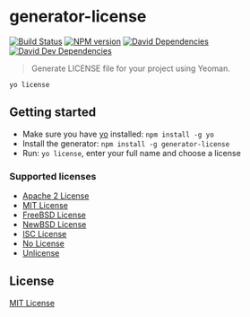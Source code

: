 # generator-license
[![Build Status](https://img.shields.io/travis/jozefizso/generator-license.svg)](https://travis-ci.org/jozefizso/generator-license)
[![NPM version](https://img.shields.io/npm/v/generator-license.svg)](https://www.npmjs.org/package/generator-license)
[![David Dependencies](https://img.shields.io/david/jozefizso/generator-license.svg)](https://david-dm.org/jozefizso/generator-license)
[![David Dev Dependencies](https://img.shields.io/david/dev/jozefizso/generator-license.svg)](https://david-dm.org/jozefizso/generator-license#info=devDependencies)

> Generate LICENSE file for your project using Yeoman.

```
yo license
```


## Getting started
- Make sure you have [yo](https://github.com/yeoman/yo) installed:
    `npm install -g yo`
- Install the generator: `npm install -g generator-license`
- Run: `yo license`, enter your full name and choose a license

### Supported licenses

* [Apache 2 License][1]
* [MIT License][2]
* [FreeBSD License][3]
* [NewBSD License][4]
* [ISC License][5]
* [No License][6]
* [Unlicense][7]

## License
[MIT License](http://en.wikipedia.org/wiki/MIT_License)

[1]: http://choosealicense.com/licenses/apache/
[2]: http://choosealicense.com/licenses/mit/
[3]: http://choosealicense.com/licenses/bsd/
[4]: http://choosealicense.com/licenses/bsd-3-clause/
[5]: http://en.wikipedia.org/wiki/ISC_license
[6]: http://choosealicense.com/licenses/no-license/
[7]: http://unlicense.org/
